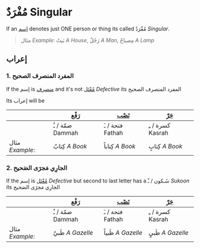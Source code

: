 # مُفْرَدٌ Singular

If an [إسم](/reference/nahw/ism/) denotes just ONE person or thing its called مُفْرَدٌ *Singular*.  

> مثال *Example*: بَيتٌ *A House*, رَجُلٌ *A Man*, مِصباحٌ *A Lamp*

## إعراب

### 1. المفرد المنصرف الصحيح

If the إسم is [منصرف](/reference/nahw/munsarif/) and it's not [مُعْتَل](/reference/nahw/mutal/) *Defective* its المفرد المنصرف الصحيح

Its إعراب will be 

|  | [رَفْع](/reference/nahw/rafa/) | [نَصْب](/reference/nahw/nasb/) | [جَرّ](/reference/nahw/jarr/) |
| --- | --- | --- | --- |
|  |  ضمّة / ـُ Dammah |  فتحة / ـَ Fathah | كسرة / ـِ Kasrah | 
| مثال *Example*: | كِتابٌ *A Book* | كِتاباً *A Book* | كِتابٍ *A Book* | 


### 2. الجارِي مَجرََى الصَحيح

If the إسم is [مُعْتَل](/reference/nahw/mutal/) *Defective* but second to last letter has a سُـكون / ـْ *Sukoon* its الجارِي مَجرََى الصَحيح

|  | [رَفْع](/reference/nahw/rafa/) | [نَصْب](/reference/nahw/nasb/) | [جَرّ](/reference/nahw/jarr/) |
| --- | --- | --- | --- |
|  |  ضمّة / ـُ Dammah |  فتحة / ـَ Fathah | كسرة / ـِ Kasrah | 
| مثال *Example*: | ظَبيٌ *A Gazelle* | ظَبياً *A Gazelle* | ظَبيٍ *A Gazelle* | 

